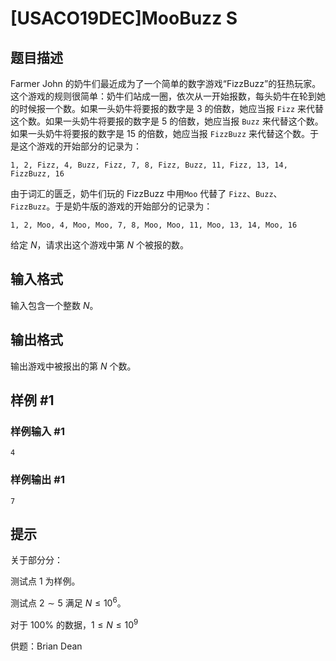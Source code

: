 # [USACO19DEC]MooBuzz S

## 题目描述

Farmer John 的奶牛们最近成为了一个简单的数字游戏“FizzBuzz”的狂热玩家。这个游戏的规则很简单：奶牛们站成一圈，依次从一开始报数，每头奶牛在轮到她的时候报一个数。如果一头奶牛将要报的数字是 $3$ 的倍数，她应当报 `Fizz` 来代替这个数。如果一头奶牛将要报的数字是 $5$ 的倍数，她应当报 `Buzz` 来代替这个数。如果一头奶牛将要报的数字是 $15$ 的倍数，她应当报 `FizzBuzz` 来代替这个数。于是这个游戏的开始部分的记录为：

`1, 2, Fizz, 4, Buzz, Fizz, 7, 8, Fizz, Buzz, 11, Fizz, 13, 14, FizzBuzz, 16`

由于词汇的匮乏，奶牛们玩的 FizzBuzz 中用`Moo` 代替了 `Fizz`、`Buzz`、`FizzBuzz`。于是奶牛版的游戏的开始部分的记录为：

`1, 2, Moo, 4, Moo, Moo, 7, 8, Moo, Moo, 11, Moo, 13, 14, Moo, 16`

给定 $N$，请求出这个游戏中第 $N$ 个被报的数。

## 输入格式

输入包含一个整数 $N$。

## 输出格式

输出游戏中被报出的第 $N$ 个数。

## 样例 #1

### 样例输入 #1
```
4
```

### 样例输出 #1

```
7
```

## 提示

关于部分分：

测试点 $1$ 为样例。

测试点 $2\sim 5$ 满足 $N\le 10^6$。

对于 $100\%$ 的数据，$1 \leq N \leq 10^9$

供题：Brian Dean

